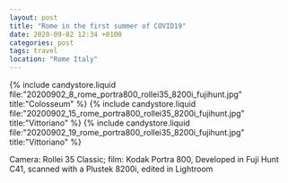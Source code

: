 ```yaml
---
layout: post
title: "Rome in the first summer of COVID19"
date: 2020-09-02 12:34 +0100
categories: post
tags: travel
location: "Rome Italy"
---
```


{% include candystore.liquid file:"20200902_8_rome_portra800_rollei35_8200i_fujihunt.jpg" title:"Colosseum" %}
{% include candystore.liquid file:"20200902_15_rome_portra800_rollei35_8200i_fujihunt.jpg" title:"Vittoriano" %}
{% include candystore.liquid file:"20200902_19_rome_portra800_rollei35_8200i_fujihunt.jpg" title:"Vittoriano" %}

Camera: Rollei 35 Classic; film: Kodak Portra 800, Developed in Fuji Hunt C41, scanned with a Plustek 8200i, edited in Lightroom 